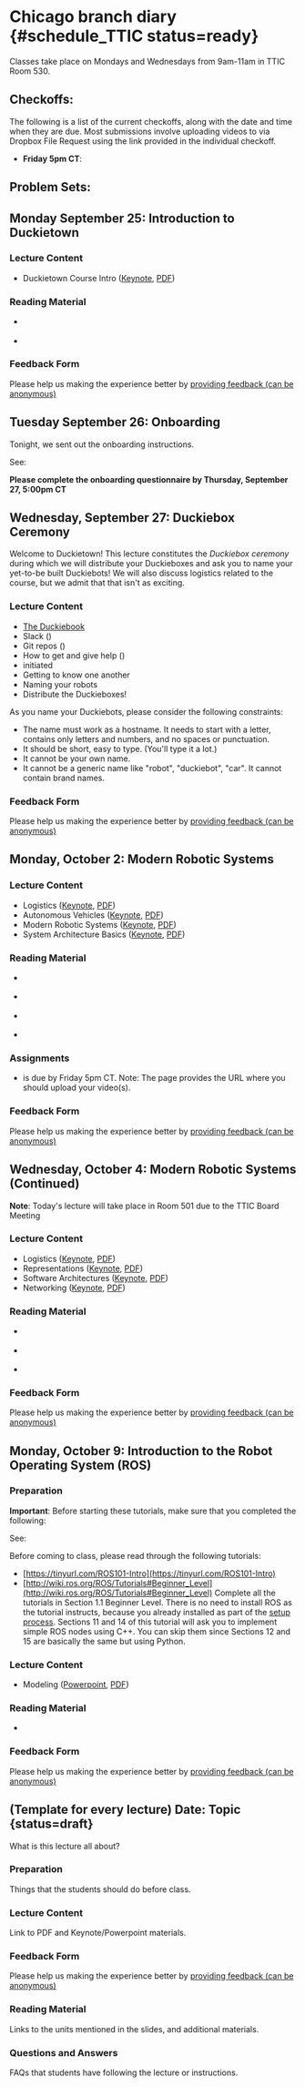 # Chicago branch diary {#schedule_TTIC status=ready}

Classes take place on Mondays and Wednesdays from 9am-11am in TTIC Room 530.

## Checkoffs:

The following is a list of the current checkoffs, along with the date and time when they are due. Most submissions involve uploading videos to via Dropbox File Request using the link provided in the individual checkoff.

* **Friday 5pm CT**: [](#part:checkoff_assembly_configuration)


## Problem Sets:




## Monday September 25: Introduction to Duckietown


### Lecture Content

* Duckietown Course Intro ([Keynote](https://github.com/duckietown/lectures/blob/master/2_given/2017-09-25-ttic-intro_lecture.key), [PDF](https://github.com/duckietown/lectures/blob/master/2_given/2017-09-25-ttic-intro_lecture.pdf))


### Reading Material

* [](#part:duckietown-project)

* [](#autonomy-overview)


### Feedback Form

Please help us making the experience better by [providing feedback (can be anonymous)](https://goo.gl/forms/yKWqJBuiMiAPC4Zz2)


## Tuesday September 26: Onboarding

Tonight, we sent out the onboarding instructions.

See: [](#onboarding-fall2017)

**Please complete the onboarding questionnaire by Thursday, September 27, 5:00pm CT**


## Wednesday, September 27: Duckiebox Ceremony

Welcome to Duckietown! This lecture constitutes the _Duckiebox ceremony_ during which we will distribute your Duckieboxes and ask you to name your yet-to-be built Duckiebots! We will also discuss logistics related to the course, but we admit that that isn't as exciting.


### Lecture Content

* [The Duckiebook](http://book.duckietown.org/fall2017/duckiebook/index.html)
* Slack ([](#slack_channels))
* Git repos ([](#fall2017-git))
* How to get and give help ([](#help))
* [](#checkoff_assembly_configuration) initiated
* Getting to know one another
* Naming your robots
* Distribute the Duckieboxes!


As you name your Duckiebots, please consider the following constraints:

- The name must work as a hostname. It needs to start with a letter, contains only letters and numbers, and no spaces or punctuation.
- It should be short, easy to type. (You'll type it a lot.)
- It cannot be your own name.
- It cannot be a generic name like "robot", "duckiebot", "car". It cannot contain brand names.

### Feedback Form

Please help us making the experience better by [providing feedback (can be anonymous)](https://goo.gl/forms/yKWqJBuiMiAPC4Zz2)


## Monday, October 2: Modern Robotic Systems

### Lecture Content

* Logistics ([Keynote](https://github.com/duckietown/lectures/blob/master/2_given/2017-10-02-ttic-a-logistics.key), [PDF](https://github.com/duckietown/lectures/blob/master/2_given/2017-10-02-ttic-a-logistics.pdf))
* Autonomous Vehicles ([Keynote](https://github.com/duckietown/lectures/blob/master/2_given/2017-10-02-ttic-b-autonomous_vehicles.key), [PDF](https://github.com/duckietown/lectures/blob/master/2_given/2017-10-02-ttic-b-autonomous_vehicles.pdf))
* Modern Robotic Systems ([Keynote](https://github.com/duckietown/lectures/blob/master/2_given/2017-10-02-ttic-c-modern_robotic_systems.key), [PDF](https://github.com/duckietown/lectures/blob/master/2_given/2017-10-02-ttic-c-modern_robotic_systems.pdf))
* System Architecture Basics ([Keynote](https://github.com/duckietown/lectures/blob/master/2_given/2017-10-02-ttic-d-system_architecture_basics.key), [PDF](https://github.com/duckietown/lectures/blob/master/2_given/2017-10-02-ttic-d-system_architecture_basics.pdf))


### Reading Material

* [](#part:autonomous-vehicles)

* [](#autonomy-overview)

* [](#part:modern-robotic-systems)

* [](#part:system-architectures-basics)


### Assignments

* [](#part:checkoff_assembly_configuration) is due by Friday 5pm CT. Note: The page provides the URL where you should upload your video(s).

### Feedback Form

Please help us making the experience better by [providing feedback (can be anonymous)](https://goo.gl/forms/yKWqJBuiMiAPC4Zz2)


## Wednesday, October 4: Modern Robotic Systems (Continued)

**Note**: Today's lecture will take place in Room 501 due to the TTIC Board Meeting


### Lecture Content

* Logistics ([Keynote](https://github.com/duckietown/lectures/blob/master/2_given/2017-10-04-ttic-a-logistics.key), [PDF](https://github.com/duckietown/lectures/blob/master/2_given/2017-10-04-ttic-a-logistics.pdf))
* Representations ([Keynote](https://github.com/duckietown/lectures/blob/master/2_given/2017-10-04-ttic-b-representations.key), [PDF](https://github.com/duckietown/lectures/blob/master/2_given/2017-10-04-ttic-b-representations.pdf))
* Software Architectures ([Keynote](https://github.com/duckietown/lectures/blob/master/2_given/2017-10-04-ttic-c-software-architectures.key), [PDF](https://github.com/duckietown/lectures/blob/master/2_given/2017-10-04-ttic-c-software-architectures.pdf))
* Networking ([Keynote](https://github.com/duckietown/lectures/blob/master/2_given/2017-10-04-ttic-d-networking.key), [PDF](https://github.com/duckietown/lectures/blob/master/2_given/2017-10-04-ttic-d-networking.pdf))



### Reading Material

* [](#part:representations)

* [](#part:networking)

* [](#part:system-architectures-basics)


### Feedback Form

Please help us making the experience better by [providing feedback (can be anonymous)](https://goo.gl/forms/yKWqJBuiMiAPC4Zz2)



## Monday, October 9: Introduction to the Robot Operating System (ROS)

### Preparation

**Important**: Before starting these tutorials, make sure that you completed the following:

See: [](#setup-laptop)

Before coming to class, please read through the following tutorials:

* [https://tinyurl.com/ROS101-Intro](https://tinyurl.com/ROS101-Intro)
* [http://wiki.ros.org/ROS/Tutorials#Beginner_Level](http://wiki.ros.org/ROS/Tutorials#Beginner_Level)
Complete all the tutorials in Section 1.1 Beginner Level.
There is no need to install ROS as the tutorial instructs, because you already installed as part of the [setup process](#setup-laptop).
Sections 11 and 14 of this tutorial will ask you to implement simple ROS nodes using C++. You can skip them since Sections 12 and 15 are basically the same but using Python.

### Lecture Content

* Modeling ([Powerpoint](https://github.com/duckietown/lectures/blob/master/2_given/2017-10-09-ttic-a-modeling.pptx), [PDF](https://github.com/duckietown/lectures/blob/master/2_given/2017-10-09-ttic-a-modeling.pdf))



### Reading Material

* [](#duckiebot-modeling)


### Feedback Form

Please help us making the experience better by [providing feedback (can be anonymous)](https://goo.gl/forms/yKWqJBuiMiAPC4Zz2)




##  (Template for every lecture) Date: Topic {status=draft}

What is this lecture all about?

### Preparation

Things that the students should do before class.

### Lecture Content

Link to PDF and Keynote/Powerpoint materials.

### Feedback Form

Please help us making the experience better by [providing feedback (can be anonymous)](https://goo.gl/forms/yKWqJBuiMiAPC4Zz2)

### Reading Material

Links to the units mentioned in the slides,
and additional materials.

### Questions and Answers

FAQs that students have following the lecture or instructions.
